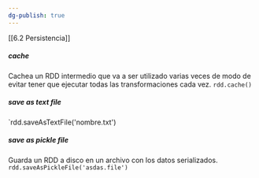 ```yaml
---
dg-publish: true
---
```

[[6.2 Persistencia]]

##### cache 
Cachea un RDD intermedio que va a ser utilizado varias veces de modo de evitar tener que ejecutar todas las transformaciones cada vez.
`rdd.cache()`


##### save as text file
`rdd.saveAsTextFile('nombre.txt')

##### save as pickle file 
Guarda un RDD a disco en un archivo con los datos serializados.
`rdd.saveAsPickleFile('asdas.file')`
